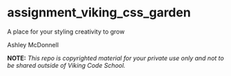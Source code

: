 assignment_viking_css_garden
============================

A place for your styling creativity to grow

Ashley McDonnell

**NOTE:** *This repo is copyrighted material for your private use only and not to be shared outside of Viking Code School.*

